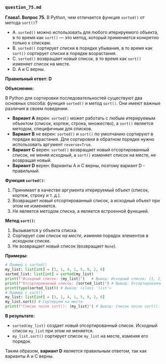 ### `question_75.md`

**Глава1. Вопрос 75.** В Python, чем отличается функция `sorted()` от метода `sort()`?

- A.  `sorted()` можно использовать для любого итерируемого объекта, в то время как `sort()` — это метод, который применяется конкретно только к спискам.
- B. `sorted()` сортирует списки в порядке убывания, в то время как `sort()` сортирует списки в порядке возрастания.
- C.  `sorted()` возвращает новый список, в то время как `sort()` изменяет список на месте.
- D.  A и C верны.

**Правильный ответ: D**

**Объяснение:**

В Python для сортировки последовательностей существуют два основных способа: функция `sorted()` и метод `sort()`. Они имеют важные различия в своем поведении.

*   **Вариант A** верен: `sorted()` может работать с любым итерируемым объектом (список, кортеж, строка, множество), а `sort()` является методом, специфичным для списков.
*   **Вариант B** не верен: `sorted()` и `sort()` по умолчанию сортируют в порядке возрастания. Для сортировки в обратном порядке нужно использовать аргумент `reverse=True`.
*   **Вариант C** верен: `sorted()` возвращает новый отсортированный список, не меняя исходный, а `sort()` изменяет список на месте, не возвращая новый.
*   **Вариант D** верен: Варианты A и C верны, поэтому вариант D - правильный.

**Функция `sorted()`:**

1.  Принимает в качестве аргумента итерируемый объект (список, кортеж, строку и т. д.).
2.  Возвращает *новый* отсортированный список, а исходный объект при этом не изменяется.
3.  Не является методом списка, а является встроенной функцией.

**Метод `sort()`:**

1.  Вызывается у объекта списка.
2.  Сортирует *сам список на месте*, изменяя порядок элементов в исходном списке.
3.   Не возвращает новый список (возвращает `None`).

**Примеры:**

```python
# Пример с sorted()
my_list: list[int] = [3, 1, 4, 1, 5, 9, 2, 6]
sorted_list: list[int] = sorted(my_list)
print(f"Исходный список: {my_list}")   # Вывод: Исходный список: [3, 1, 4, 1, 5, 9, 2, 6]
print(f"Отсортированный список: {sorted_list}") # Вывод: Отсортированный список: [1, 1, 2, 3, 4, 5, 6, 9]
print(type(sorted_list)) # Вывод: <class 'list'>
# Пример с sort()
my_list: list[int] = [3, 1, 4, 1, 5, 9, 2, 6]
my_list.sort() # Сортируем на месте
print(f"Список после sort(): {my_list}") # Вывод: Список после sort(): [1, 1, 2, 3, 4, 5, 6, 9]
```

**В результате:**

*   `sorted(my_list)` создает новый отсортированный список. Исходный список `my_list` при этом не меняется.
*   `my_list.sort()` сортирует список `my_list` на месте, изменяя его порядок.

Таким образом, **вариант D** является правильным ответом, так как варианты A и C верны.
